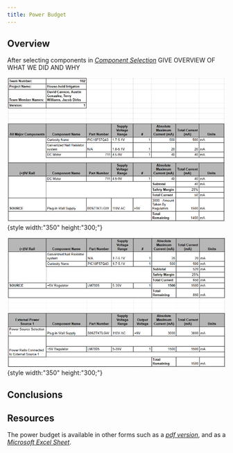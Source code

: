 ```yaml
---
title: Power Budget
---
```

<!-- not yet DONE -->
## Overview

After selecting components in [*Component Selection*]()
GIVE OVERVIEW OF WHAT WE DID AND WHY

![budget1](AustinDocs/powerBudget1.PNG){style width:"350" height:"300;"}

![budget2](AustinDocs/powerBudget2.PNG){style width:"350" height:"300;"}

## Conclusions



## Resources

The power budget is available in other forms such as a [*pdf version*](AustinDocs/powerBudget.pdf), and as a [*Microsoft Excel Sheet*](AustinDocs/PowerBudgetEGR304T102.xlsx).
